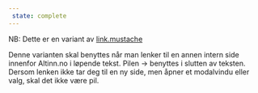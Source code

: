 ```yaml
---
 state: complete
---
```

NB: Dette er en variant av  [link.mustache](../../patterns/00-atomer-02-lenker-og-knapper-00-link/00-atomer-02-lenker-og-knapper-00-link.html)

Denne varianten skal benyttes når man lenker til en annen intern side innenfor Altinn.no i løpende tekst. Pilen → benyttes i slutten av teksten. Dersom lenken ikke tar deg til en ny side, men åpner et modalvindu eller valg, skal det ikke være pil.
